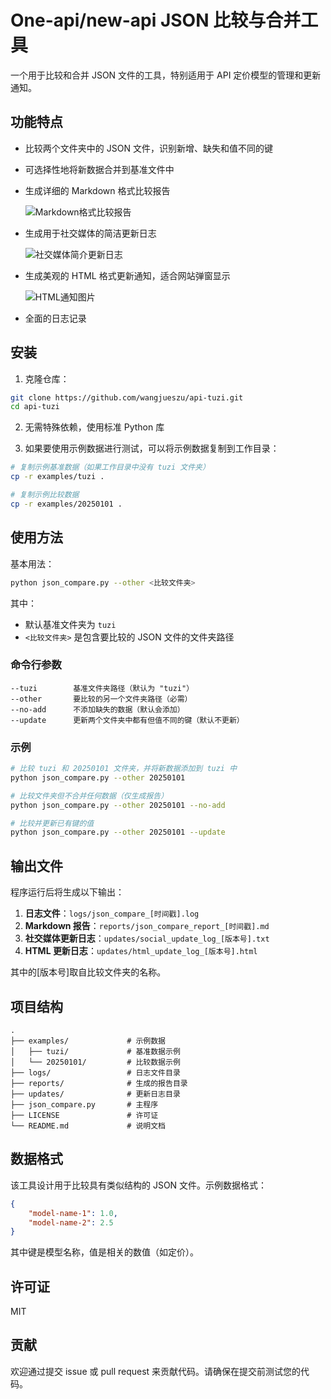 # One-api/new-api JSON 比较与合并工具

一个用于比较和合并 JSON 文件的工具，特别适用于 API 定价模型的管理和更新通知。

## 功能特点

- 比较两个文件夹中的 JSON 文件，识别新增、缺失和值不同的键
- 可选择性地将新数据合并到基准文件中
- 生成详细的 Markdown 格式比较报告

  ![Markdown格式比较报告](https://ourzhishi.top:7602/apps/sharingpath/nextcloud/public/tu-zi/api-tuzi/github-readme/02.png)

- 生成用于社交媒体的简洁更新日志

  ![社交媒体简介更新日志](https://ourzhishi.top:7602/apps/sharingpath/nextcloud/public/tu-zi/api-tuzi/github-readme/03.png)

- 生成美观的 HTML 格式更新通知，适合网站弹窗显示

  ![HTML通知图片](https://ourzhishi.top:7602/apps/sharingpath/nextcloud/public/tu-zi/api-tuzi/github-readme/01.png)

- 全面的日志记录



## 安装

1. 克隆仓库：

```bash
git clone https://github.com/wangjueszu/api-tuzi.git
cd api-tuzi
```

2. 无需特殊依赖，使用标准 Python 库

3. 如果要使用示例数据进行测试，可以将示例数据复制到工作目录：

```bash
# 复制示例基准数据（如果工作目录中没有 tuzi 文件夹）
cp -r examples/tuzi .

# 复制示例比较数据
cp -r examples/20250101 .
```

## 使用方法

基本用法：

```bash
python json_compare.py --other <比较文件夹>
```

其中：
- 默认基准文件夹为 `tuzi`
- `<比较文件夹>` 是包含要比较的 JSON 文件的文件夹路径

### 命令行参数

```
--tuzi        基准文件夹路径（默认为 "tuzi"）
--other       要比较的另一个文件夹路径（必需）
--no-add      不添加缺失的数据（默认会添加）
--update      更新两个文件夹中都有但值不同的键（默认不更新）
```

### 示例

```bash
# 比较 tuzi 和 20250101 文件夹，并将新数据添加到 tuzi 中
python json_compare.py --other 20250101

# 比较文件夹但不合并任何数据（仅生成报告）
python json_compare.py --other 20250101 --no-add

# 比较并更新已有键的值
python json_compare.py --other 20250101 --update
```

## 输出文件

程序运行后将生成以下输出：

1. **日志文件**：`logs/json_compare_[时间戳].log`
2. **Markdown 报告**：`reports/json_compare_report_[时间戳].md`
3. **社交媒体更新日志**：`updates/social_update_log_[版本号].txt`
4. **HTML 更新日志**：`updates/html_update_log_[版本号].html`

其中的[版本号]取自比较文件夹的名称。

## 项目结构

```
.
├── examples/             # 示例数据
│   ├── tuzi/             # 基准数据示例
│   └── 20250101/         # 比较数据示例
├── logs/                 # 日志文件目录
├── reports/              # 生成的报告目录
├── updates/              # 更新日志目录
├── json_compare.py       # 主程序
├── LICENSE               # 许可证
└── README.md             # 说明文档
```

## 数据格式

该工具设计用于比较具有类似结构的 JSON 文件。示例数据格式：

```json
{
    "model-name-1": 1.0,
    "model-name-2": 2.5
}
```

其中键是模型名称，值是相关的数值（如定价）。

## 许可证

MIT

## 贡献

欢迎通过提交 issue 或 pull request 来贡献代码。请确保在提交前测试您的代码。 